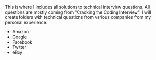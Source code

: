 This is where I includes all solutions to technical interview questions. All questions are mostly coming from "Cracking the Coding Interview". I will create folders with technical questions from various companies from my personal experience.

- Amazon
- Google
- Facebook
- Twitter
- eBay
